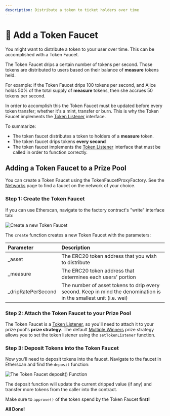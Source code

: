 ```yaml
---
description: Distribute a token to ticket holders over time
---
```


# 🚰 Add a Token Faucet

You might want to distribute a token to your user over time.  This can be accomplished with a Token Faucet.

The Token Faucet drips a certain number of tokens per second.  Those tokens are distributed to users based on their balance of **measure** tokens held.

For example: if the Token Faucet drips 100 tokens per second, and Alice holds 50% of the total supply of **measure** tokens, then she accrues 50 tokens per second.

In order to accomplish this the Token Faucet must be updated before every token transfer; whether it's a mint, transfer or burn.  This is why the Token Faucet implements the [Token Listener]() interface.

To summarize:

* The token faucet distributes a token to holders of a **measure** token.
* The token faucet drips tokens **every second**
* The token faucet implements the [Token Listener]() interface that must be called in order to function correctly.

## Adding a Token Faucet to a Prize Pool

You can create a Token Faucet using the TokenFaucetProxyFactory.  See the [Networks](../networks/) page to find a faucet on the network of your choice.

### Step 1: Create the Token Faucet

If you can use Etherscan, navigate to the factory contract's "write" interface tab:

![Create a new Token Faucet](../.gitbook/assets/screen-shot-2021-03-11-at-2.03.50-pm.png)

The `create` function creates a new Token Faucet with the parameters:

| Parameter | Description |
| :--- | :--- |
| \_asset | The ERC20 token address that you wish to distribute |
| \_measure | The ERC20 token address that determines each users' portion |
| \_dripRatePerSecond | The number of asset tokens to drip every second.  Keep in mind the denomination is in the smallest unit \(i.e. wei\) |

### Step 2: Attach the Token Faucet to your Prize Pool

The Token Faucet is a [Token Listener](), so you'll need to attach it to your prize pool's **prize strategy**.  The default [Multiple Winners](../protocol/prize-strategy/multiple-winners.md) prize strategy allows you to set the token listener using the `setTokenListener` function.

### Step 3: Deposit Tokens into the Token Faucet

Now you'll need to deposit tokens into the faucet.  Navigate to the faucet in Etherscan and find the `deposit` function:

![The Token Faucet deposit\(\) Function](../.gitbook/assets/screen-shot-2021-03-11-at-2.50.55-pm.png)

The deposit function will update the current dripped value \(if any\) and transfer more tokens from the caller into the contract.

Make sure to `approve()` of the token spend by the Token Faucet **first!**

**All Done!**

